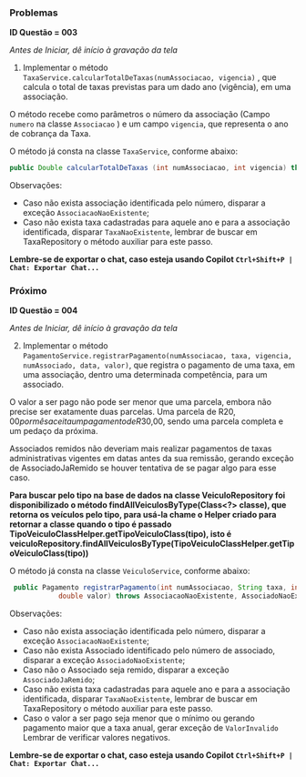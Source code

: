 ### Problemas
**ID Questão = 003**

*Antes de Iniciar, dê início à gravação da tela*

1. Implementar o método `TaxaService.calcularTotalDeTaxas(numAssociacao, vigencia)` , que calcula o total de taxas previstas para um dado ano (vigência), em uma associação.

O método recebe como parâmetros o número da associação (Campo `numero` na classe `Associacao` ) e um campo `vigencia`, que representa o ano de cobrança da Taxa. 

O método já consta na classe `TaxaService`, conforme abaixo:

```java
public Double calcularTotalDeTaxas (int numAssociacao, int vigencia) throws AssociacaoNaoExistente, TaxaNaoExistente{}

```
Observações: 
  - Caso não exista associação identificada pelo número, disparar a exceção `AssociacaoNaoExistente`;
  - Caso não exista taxa cadastradas para aquele ano e para a associação identificada, disparar `TaxaNaoExistente`, lembrar de buscar em TaxaRepository o método auxiliar para este passo.

**Lembre-se de exportar o chat, caso esteja usando Copilot `Ctrl+Shift+P | Chat: Exportar Chat...`**

### Próximo
**ID Questão = 004**

*Antes de Iniciar, dê início à gravação da tela*

2. Implementar o método `PagamentoService.registrarPagamento(numAssociacao, taxa, vigencia, numAssociado, data, valor)`, que registra o pagamento de uma taxa, em uma associação, dentro uma determinada competência, para um associado. 

O valor a ser pago não pode ser menor que uma parcela, embora não precise ser exatamente duas parcelas. Uma parcela de R$20,00 por mês aceita um pagamento de R$30,00, sendo uma parcela completa e um pedaço da próxima. 

Associados remidos não deveriam mais realizar pagamentos de taxas administrativas vigentes em datas antes da sua remissão, gerando exceção de AssociadoJaRemido se houver tentativa de se pagar algo para esse caso. 


**Para buscar pelo tipo na base de dados na classe VeiculoRepository foi disponibilizado o método findAllVeiculosByType(Class<?> classe), que retorna os veículos pelo tipo, para usá-la chame o Helper criado para retornar a classe quando o tipo é passado TipoVeiculoClassHelper.getTipoVeiculoClass(tipo), isto é veiculoRepository.findAllVeiculosByType(TipoVeiculoClassHelper.getTipoVeiculoClass(tipo))**

O método já consta na classe `VeiculoService`, conforme abaixo:
```java
 public Pagamento registrarPagamento(int numAssociacao, String taxa, int vigencia, int numAssociado, LocalDate data,
            double valor) throws AssociacaoNaoExistente, AssociadoNaoExistente, AssociadoJaRemido, TaxaNaoExistente, ValorInvalido {}
```
Observações: 
  - Caso não exista associação identificada pelo número, disparar a exceção `AssociacaoNaoExistente`;
  - Caso não exista Associado identificado pelo número de associado, disparar a exceção `AssociadoNaoExistente`;
  - Caso não o Associado seja remido, disparar a exceção `AssociadoJaRemido`;
  - Caso não exista taxa cadastradas para aquele ano e para a associação identificada, disparar `TaxaNaoExistente`, lembrar de buscar em TaxaRepository o método auxiliar para este passo.
  - Caso o valor a ser pago seja menor que o mínimo ou gerando pagamento maior que a taxa anual, gerar exceção de `ValorInvalido` Lembrar de verificar valores negativos.

**Lembre-se de exportar o chat, caso esteja usando Copilot `Ctrl+Shift+P | Chat: Exportar Chat...`**
